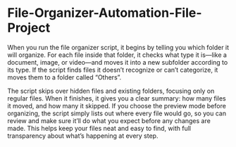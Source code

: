 # File-Organizer-Automation-File-Project
When you run the file organizer script, it begins by telling you which folder it will organize. For each file inside that folder, it checks what type it is—like a document, image, or video—and moves it into a new subfolder according to its type. If the script finds files it doesn’t recognize or can’t categorize, it moves them to a folder called “Others”.​

The script skips over hidden files and existing folders, focusing only on regular files. When it finishes, it gives you a clear summary: how many files it moved, and how many it skipped. If you choose the preview mode before organizing, the script simply lists out where every file would go, so you can review and make sure it’ll do what you expect before any changes are made. This helps keep your files neat and easy to find, with full transparency about what’s happening at every step.
